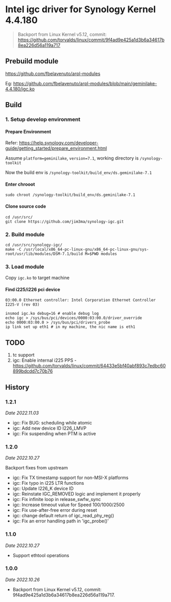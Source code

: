 # Intel igc driver for Synology Kernel 4.4.180

> Backport from Linux Kernel v5.12, commit: https://github.com/torvalds/linux/commit/9f4ad9e425a1d3b6a34617b8ea226d56a119a717

## Prebuild module

https://github.com/fbelavenuto/arpl-modules

Eg: https://github.com/fbelavenuto/arpl-modules/blob/main/geminilake-4.4.180/igc.ko

## Build

### 1. Setup develop environment

#### Prepare Environment

Refer: https://help.synology.com/developer-guide/getting_started/prepare_environment.html

Assume `platform=geminilake`, `version=7.1`, working directory is `/synology-toolkit`

Now the build env is `/synology-toolkit/build_env/ds.geminilake-7.1`

#### Enter chrooot

```
sudo chroot /synology-toolkit/build_env/ds.geminilake-7.1
```

#### Clone source code

```
cd /usr/src/
git clone https://github.com/jim3ma/synology-igc.git
```

### 2. Build module

```shell
cd /usr/src/synology-igc/
make -C /usr/local/x86_64-pc-linux-gnu/x86_64-pc-linux-gnu/sys-root/usr/lib/modules/DSM-7.1/build M=$PWD modules
```

### 3. Load module

Copy `igc.ko` to target machine

#### Find i225/i226 pci device

```
03:00.0 Ethernet controller: Intel Corporation Ethernet Controller I225-V (rev 03)
```

```
insmod igc.ko debug=16 # enable debug log
echo igc > /sys/bus/pci/devices/0000:03:00.0/driver_override
echo 0000:03:00.0 > /sys/bus/pci/drivers_probe
ip link set up eth1 # in my machine, the nic name is eth1
```

## TODO

1. tc support
2. igc: Enable internal i225 PPS - https://github.com/torvalds/linux/commit/64433e5bf40abf893c7edbc60899bdcdd7c70b76

## History

### 1.2.1

_Date 2022.11.03_

* igc: Fix BUG: scheduling while atomic
* igc: Add new device ID I226_LMVP
* igc: Fix suspending when PTM is active

### 1.2.0

_Date 2022.10.27_

Backport fixes from upstream

* igc: Fix TX timestamp support for non-MSI-X platforms
* igc: Fix typo in i225 LTR functions
* igc: Update I226_K device ID
* igc: Reinstate IGC_REMOVED logic and implement it properly
* igc: Fix infinite loop in release_swfw_sync
* igc: Increase timeout value for Speed 100/1000/2500
* igc: Fix use-after-free error during reset
* igc: change default return of igc_read_phy_reg()
* igc: Fix an error handling path in 'igc_probe()'

### 1.1.0

_Date 2022.10.27_

* Support ethtool operations

### 1.0.0

_Date 2022.10.26_

* Backport from Linux Kernel v5.12, commit: 9f4ad9e425a1d3b6a34617b8ea226d56a119a717.